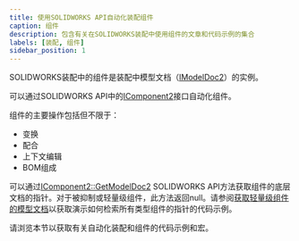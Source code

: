 ```yaml
---
title: 使用SOLIDWORKS API自动化装配组件
caption: 组件
description: 包含有关在SOLIDWORKS装配中使用组件的文章和代码示例的集合
labels: [装配, 组件]
sidebar_position: 1
---
```

SOLIDWORKS装配中的组件是装配中模型文档（[IModelDoc2](https://help.solidworks.com/2018/english/api/sldworksapi/SolidWorks.Interop.sldworks~SolidWorks.Interop.sldworks.IModelDoc2.html)）的实例。

可以通过SOLIDWORKS API中的[IComponent2](https://help.solidworks.com/2018/english/api/sldworksapi/SolidWorks.Interop.sldworks~SolidWorks.Interop.sldworks.IComponent2.html)接口自动化组件。

组件的主要操作包括但不限于：

* 变换
* 配合
* 上下文编辑
* BOM组成

可以通过[IComponent2::GetModelDoc2](https://help.solidworks.com/2012/english/api/sldworksapi/solidworks.interop.sldworks~solidworks.interop.sldworks.icomponent2~getmodeldoc2.html) SOLIDWORKS API方法获取组件的底层文档的指针。对于被抑制或轻量级组件，此方法返回null。请参阅[获取轻量级组件的模型文档](/docs/codestack/solidworks-api/document/assembly/components/lightweight-get-model-doc/)以获取演示如何检索所有类型组件的指针的代码示例。

请浏览本节以获取有关自动化装配和组件的代码示例和宏。
